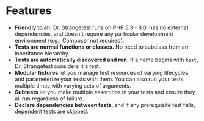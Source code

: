 # Features

-   **Friendly to all.** Dr. Strangetest runs on PHP 5.3 - 8.0, has no external
    dependencies, and doesn't require any particular development environment
    (e.g., Composer not required).
-   **Tests are normal functions or classes.** No need to subclass from an
    inheritance hierarchy.
-   **Tests are automatically discovered and run.** If a name begins with
    `test`, Dr. Strangetest considers it a test.
-   **Modular fixtures** let you manage test resources of varying lifecycles
    and parameterize your tests with them. You can also run your tests multiple
    times with varying sets of arguments.
-   **Subtests** let you make multiple assertions in your tests and ensure they
    all run regardless of failure.
-   **Declare dependencies between tests**, and if any prerequisite test fails,
    dependent tests are skipped.
